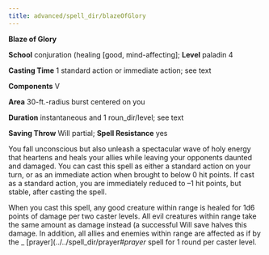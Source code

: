 ```yaml
---
title: advanced/spell_dir/blazeOfGlory
---
```

 **Blaze of Glory**

**School** conjuration (healing [good, mind-affecting]; **Level** paladin 4

**Casting Time** 1 standard action or immediate action; see text

**Components** V

**Area** 30-ft.-radius burst centered on you

**Duration** instantaneous and 1 roun_dir/level; see text

**Saving Throw** Will partial; **Spell Resistance** yes

You fall unconscious but also unleash a spectacular wave of holy energy that heartens and heals your allies while leaving your opponents daunted and damaged. You can cast this spell as either a standard action on your turn, or as an immediate action when brought to below 0 hit points. If cast as a standard action, you are immediately reduced to –1 hit points, but stable, after casting the spell.

When you cast this spell, any good creature within range is healed for 1d6 points of damage per two caster levels. All evil creatures within range take the same amount as damage instead (a successful Will save halves this damage. In addition, all allies and enemies within range are affected as if by the _ [prayer](../../spell_dir/prayer#_prayer_ spell for 1 round per caster level.

